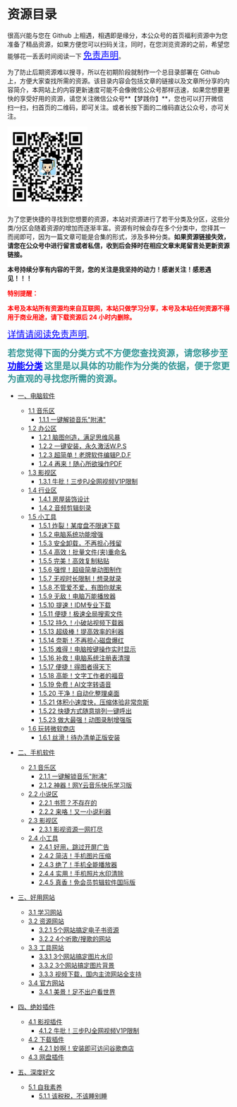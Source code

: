 # 资源目录

很高兴能与您在 Github 上相遇，相遇即是缘分，本公众号的首页福利资源中为您准备了精品资源，如果方便您可以扫码关注，同时，在您浏览资源的之前，希望您能够花一丢丢时间阅读一下 <a href="https://warrent-b.github.io/mjn/#/introduce" target="_blank" style="color:blue;font-size:20px" >免责声明</a>。

为了防止后期资源难以搜寻，所以在初期阶段就制作一个总目录部署在 Github 上，方便大家查找所需的资源。该目录内容会包括文章的链接以及文章所分享的内容简介，本网站上的内容更新速度可能不会像微信公众号那样迅速，如果您想要更快的享受好用的资源，请您关注微信公众号**【梦践你】**，您也可以打开微信扫一扫，扫首页的二维码，即可关注。或者长按下面的二维码直达公众号，亦可关注。

<img src="_assets/clip_image002.jpg" alt="logo" style="zoom:33%;" />

为了您更快捷的寻找到您想要的资源，本站对资源进行了若干分类及分区，这些分类/分区会随着资源的增加而逐渐丰富。资源有时候会存在多个分类中，您择其一而阅即可，因为一篇文章可能是合集的形式，涉及多种分类。**如果资源链接失效，请您在公众号中进行留言或者私信，收到后会择时在相应文章末尾留言处更新资源链接。**

**本号持续分享有内容的干货，您的关注是我坚持的动力！感谢关注！感恩遇见！！！**

<font style="color:red;font-weight:bold">特别提醒：</font>

<font style="color:red;font-weight:bold">本号及本站所有资源均来自互联网，本站只做学习分享，本号及本站任何资源不得用于商业用途，请下载资源后 24 小时内删除。</font>

<a href="https://warrent-b.github.io/mjn/#/introduce" target="_blank" style="color:blue;font-size:20px" >详情请阅读免责声明</a>。

<font style="color:RGB(52,150,150);font-size:20px;font-weight:bold">若您觉得下面的分类方式不方便您查找资源，请您移步至</font>  <a href="https://warrent-b.github.io/mjn/#/docs/功能分类/功能分类.md" target="_blank" style="color:blue;font-size:20px;font-weight:bold" >功能分类</a>  <font style="color:RGB(52,150,150);font-size:20px;font-weight:bold">这里是以具体的功能作为分类的依据，便于您更为直观的寻找您所需的资源。</font>

- [一、电脑软件](docs/电脑软件/电脑软件.md)
  - [1.1 音乐区](docs/电脑软件/1.1音乐区/音乐区.md)
    - [1.1.1 一键解锁音乐"附沸"](docs/电脑软件/1.1音乐区/一键解锁音乐附沸.md)
  - [1.2 办公区](docs/电脑软件/1.2办公区/办公区.md)
    - [1.2.1 脑图创造，满足思维风暴](docs/电脑软件/1.2办公区/脑图创造满足思维风暴.md)
    - [1.2.2 一键安装，永久激活W.P.S](docs/电脑软件/1.2办公区/一键安装永久激活W.P.S.md)
    - [1.2.3 超简单！老牌软件编辑P.D.F](docs/电脑软件/1.2办公区/超简单老牌软件编辑P.D.F.md)
    - [1.2.4 再来！随心所欲操作PDF](docs/电脑软件/1.2办公区/再来随心所欲操作PDF.md)
  - [1.3 影视区](docs/电脑软件/1.3影视区/影视区.md)
    - [1.3.1 牛批！三步PJ全网视频V1P限制](docs/电脑软件/1.3影视区/牛批一键解锁全网视频V1P限制.md)
  - [1.4 行业区](docs/电脑软件/1.4行业区/行业区.md)
    - [1.4.1 房屋装饰设计](docs/电脑软件/1.4行业区/Ashampoo.md)
    - [1.4.2 音频剪辑刻录](docs/电脑软件/1.4行业区/Ashampoo.md)
  - [1.5 小工具](docs/电脑软件/1.5小工具/小工具.md)
    - [1.5.1 炸裂！某度盘不限速下载](docs/电脑软件/1.5小工具/炸裂某度盘不限速下载.md)
    - [1.5.2 电脑系统功能增强](docs/电脑软件/1.5小工具/Ashampoo.md)
    - [1.5.3 安全卸载，不再担心残留](docs/电脑软件/1.5小工具/安全卸载不再担心残留.md)
    - [1.5.4 高效！批量文件(夹)重命名](docs/电脑软件/1.5小工具/批量文件重命名.md)
    - [1.5.5 完美！高效复制粘贴](docs/电脑软件/1.5小工具/完美高效复制粘贴.md)
    - [1.5.6 强悍！超级简单动图制作](docs/电脑软件/1.5小工具/强悍超级简单动图制作.md)
    - [1.5.7 无视时长限制！想录就录](docs/电脑软件/1.5小工具/无视时长限制想录就录.md)
    - [1.5.8 不管爱不爱，有图你就来](docs/电脑软件/1.5小工具/不管爱不爱有图你就来.md)
    - [1.5.9 无敌！电脑万能播放器](docs/电脑软件/1.5小工具/无敌电脑万能播放器.md)
    - [1.5.10 提速！IDM专业下载](docs/电脑软件/1.5小工具/提速IDM专业下载.md)
    - [1.5.11 便捷！极速全局搜索文件](docs/电脑软件/1.5小工具/便捷极速全局搜索文件.md)
    - [1.5.12 持久！小破站视频下载器](docs/电脑软件/1.5小工具/持久小破站视频下载器.md)
    - [1.5.13 超级棒！提高效率的利器](docs/电脑软件/1.5小工具/提高效率的利器.md)
    - [1.5.14 奈斯！不再担心磁盘爆红](docs/电脑软件/1.5小工具/不再担心磁盘爆红.md)
    - [1.5.15 难得！电脑按键操作实时显示](docs/电脑软件/1.5小工具/电脑按键操作实时显示.md)
    - [1.5.16 补救！电脑系统注册表清理](docs/电脑软件/1.5小工具/电脑系统注册表清理.md)
    - [1.5.17 便捷！得图者得天下](docs/电脑软件/1.5小工具/得图者得天下.md)
    - [1.5.18 高能！文字工作者的福音](docs/电脑软件/1.5小工具/文字工作者的福音.md)
    - [1.5.19 免费！AI文字转语音](docs/电脑软件/1.5小工具/AI文字转语音.md)
    - [1.5.20 干净！自动化整理桌面](docs/电脑软件/1.5小工具/自动化整理桌面.md)
    - [1.5.21 体积小速度快，压缩体验非常奈斯](docs/电脑软件/1.5小工具/电脑压缩软件.md)
    - [1.5.22 快捷方式随意排列一键呼出](docs/电脑软件/1.5小工具/快捷方式随意排列一键呼出.md)
    - [1.5.23 做大最强！动图录制增强版](docs/电脑软件/1.5小工具/动图录制增强版.md)
  - [1.6 玩转微软商店](docs/电脑软件/1.6玩转微软商店/玩转微软商店.md)
    - [1.6.1 丝滑！待办清单正版安装](docs/电脑软件/1.6玩转微软商店/丝滑待办清单正版安装.md)
- [二、手机软件](docs/手机软件/手机软件.md)
  - [2.1 音乐区](docs/手机软件/2.1音乐区/音乐区.md)
    - [2.1.1 一键解锁音乐"附沸"](docs/手机软件/2.1音乐区/一键解锁音乐附沸.md)
    - [2.1.2 神器！网Y云音乐快乐学习版](docs/手机软件/2.1音乐区/网Y云音乐快乐学习版.md)
  - [2.2 小说区](docs/手机软件/2.2小说区/小说区.md)
    - [2.2.1 书荒？不存在的](docs/手机软件/2.2小说区/书荒不存在的.md)
    - [2.2.2 来咯！又一小说利器](docs/手机软件/2.2小说区/又一小说利器.md)
  - [2.3 影视区](docs/手机软件/2.3影视区/影视区.md)
    - [2.3.1 影视资源一网打尽](docs/手机软件/2.3影视区/影视资源一网打尽.md)
  - [2.4 小工具](docs/手机软件/2.4小工具/小工具.md)
    - [2.4.1 好用，跳过开屏广告](docs/手机软件/2.4小工具/好用跳过开屏广告.md)
    - [2.4.2 简洁！手机图片压缩](docs/手机软件/2.4小工具/简洁手机图片压缩.md)
    - [2.4.3 绝了！手机全能播放器](docs/手机软件/2.4小工具/绝了手机全能播放器.md)
    - [2.4.4 实用！手机照片水印清除](docs/手机软件/2.4小工具/实用手机照片水印清除.md)
    - [2.4.5 真香！免会员剪辑软件国际版](docs/手机软件/2.4小工具/真香免会员剪辑软件国际版.md)
- [三、好用网站](docs/好用网站/好用网站.md)
  - [3.1 学习网站](docs/好用网站/3.1学习网站/学习网站.md)
  - [3.2 资源网站](docs/好用网站/3.2资源网站/资源网站.md)
    - [3.2.1 5个网站搞定电子书资源](docs/好用网站/3.2资源网站/5个网站搞定电子书资源.md)
    - [3.2.2 4个听歌/搜歌的网站](docs/好用网站/3.2资源网站/4个听歌搜歌的网站.md)
  - [3.3 工具网站](docs/好用网站/3.3工具网站/工具网站.md)
    - [3.3.1 3个网站搞定图片水印](docs/好用网站/3.3工具网站/3个网站搞定图片水印.md)
    - [3.3.2 3个网站搞定图片背景](docs/好用网站/3.3工具网站/3个网站搞定图片背景.md)
    - [3.3.3 视频下载，国内主流网站全支持](docs/好用网站/3.3工具网站/视频下载国内主流网站全支持.md)
  - [3.4 官方网站](docs/好用网站/3.4官方网站/官方网站.md)
    - [3.4.1 美景！足不出户看世界](docs/好用网站/3.4官方网站/足不出户看世界.md)
- [四、绝妙插件](docs/绝妙插件/绝妙插件.md)
  - [4.1 影视插件](docs/绝妙插件/4.1影视插件/影视插件.md)
    - [4.1.2 牛批！三步PJ全网视频V1P限制](docs/绝妙插件/4.1影视插件/牛批一键解锁全网视频V1P限制.md)
  - [4.2 下载插件](docs/绝妙插件/4.2下载插件/下载插件.md)
    - [4.2.1 妙啊！安装即可访问谷歌商店](docs/绝妙插件/4.2下载插件/妙啊安装即可访问谷歌商店.md)
  - [4.3 网盘插件](docs/绝妙插件/4.3网盘插件/网盘插件.md)

- [五、深度好文](docs/深度好文/深度好文.md)
  - [5.1 自我素养](docs/深度好文/5.1自我素养/自我素养.md)
    - [5.1.1 该税税，不该睡别睡](docs/深度好文/5.1自我素养/该税税不该睡别睡.md)
